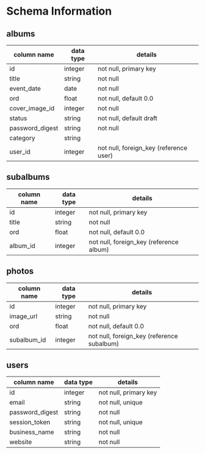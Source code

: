 # Schema Information

## albums
column name       | data type | details
------------------|-----------|-----------------------
id                | integer   | not null, primary key
title             | string    | not null
event_date        | date      | not null
ord               | float     | not null, default 0.0
cover_image_id    | integer   | not null
status            | string    | not null, default draft
password_digest   | string    | not null
category          | string    |
user_id           | integer   | not null, foreign_key (reference user)


<!-- add_index :albums, [:title, :user_id], unique: true -->

## subalbums
column name | data type | details
------------|-----------|-----------------------
id          | integer   | not null, primary key
title       | string    | not null
ord         | float     | not null, default 0.0
album_id    | integer   | not null, foreign_key (reference album)

<!-- add_index :subalbums, [:title, :album_id], unique: true -->

## photos
column name | data type | details
------------|-----------|-----------------------
id          | integer   | not null, primary key
image_url   | string    | not null
ord         | float     | not null, default 0.0
subalbum_id | integer   | not null, foreign_key (reference subalbum)

## users
column name     | data type | details
----------------|-----------|-----------------------
id              | integer   | not null, primary key
email           | string    | not null, unique
password_digest | string    | not null
session_token   | string    | not null, unique
business_name   | string    | not null
website         | string    | not null
